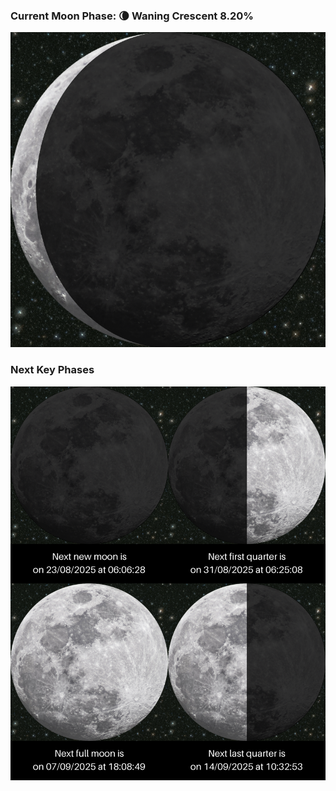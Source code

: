 ### Current Moon Phase: 🌘 Waning Crescent 8.20%
![Moon Phase](moonphase.png)
### Next Key Phases
![Gallery](gallery.png)